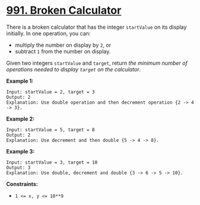 # [991. Broken Calculator](https://leetcode.com/problems/broken-calculator/)

There is a broken calculator that has the integer `startValue` on its display initially. In one operation, you can:

- multiply the number on display by `2`, or
- subtract `1` from the number on display.

Given two integers `startValue` and `target`, return _the minimum number of operations needed to display `target` on the calculator_.

**Example 1:**

    Input: startValue = 2, target = 3
    Output: 2
    Explanation: Use double operation and then decrement operation {2 -> 4 -> 3}.

**Example 2:**

    Input: startValue = 5, target = 8
    Output: 2
    Explanation: Use decrement and then double {5 -> 4 -> 8}.

**Example 3:**

    Input: startValue = 3, target = 10
    Output: 3
    Explanation: Use double, decrement and double {3 -> 6 -> 5 -> 10}.

**Constraints:**

- `1 <= x, y <= 10**9`
